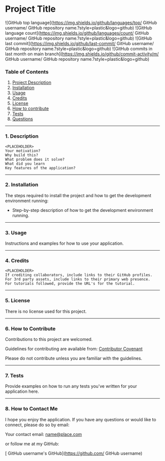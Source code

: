 
# <PLACEHOLDER> Project Title
![GitHub top language](https://img.shields.io/github/languages/top/<PLACEHOLDER> GitHub username/<PLACEHOLDER> GitHub repository name.?style=plastic&logo=github)  ![GitHub language count](https://img.shields.io/github/languages/count/<PLACEHOLDER> GitHub username/<PLACEHOLDER> GitHub repository name.?style=plastic&logo=github)
![GitHub last commit](https://img.shields.io/github/last-commit/<PLACEHOLDER> GitHub username/<PLACEHOLDER> GitHub repository name.?style=plastic&logo=github)  ![GitHub commits in last month on main branch](https://img.shields.io/github/commit-activity/m/<PLACEHOLDER> GitHub username/<PLACEHOLDER> GitHub repository name.?style=plastic&logo=github)

### Table of Contents
  1. [Project Description](#1-description)
  2. [Installation](#2-installation)
  3. [Usage](#3-usage)
  4. [Credits](#4-credits)
  5. [License](#5-license)
  6. [How to contribute](#6-how-to-contribute)
  7. [Tests](#7-tests)
  8. [Questions](#8-how-to-contact-me)

---
### 1. Description 

	<PLACEHOLDER> 
	Your motivation? 
	Why build this? 
	What problem does it solve?
	What did you learn 
	Key features of the application?
  
---
### 2. Installation
The steps required to install the project and how to get the development environment running:
* <PLACEHOLDER> Step-by-step description of how to get the development environment running.

---
### 3. Usage 
<PLACEHOLDER> Instructions and examples for how to use your application.

---
### 4. Credits 

	<PLACEHOLDER>
	If crediting collaborators, include links to their GitHub profiles.
	For 3rd party assets, include links to their primary web presence.
	For tutorials followed, provide the URL's for the tutorial.

---
### 5. License
There is no license used for this project.

---
### 6. How to Contribute 
Contributions to this project are welcomed.

Guidelines for contributing are available from: [Contributor Covenant](https://www.contributor-covenant.org/)

Please do not contribute unless you are familiar with the guidelines. 

---
### 7. Tests 
<PLACEHOLDER> Provide examples on how to run any tests you've written for your application here.

---
### 8. How to Contact Me 
I hope you enjoy the application.  If you have any questions or would like to connect, please do so by email:

<PLACEHOLDER> Your contact email: name@place.com

or follow me at my GitHub:

[<PLACEHOLDER> GitHub username's GitHub](https://github.com/<PLACEHOLDER> GitHub username)

